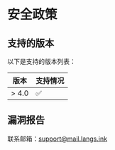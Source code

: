 # 安全政策

## 支持的版本

以下是支持的版本列表：

| 版本   | 支持情况            |
| ------- | ------------------ |
| > 4.0   | :white_check_mark: |

## 漏洞报告

联系邮箱：[support@mail.langs.ink](mailto:support@mail.langs.ink)

